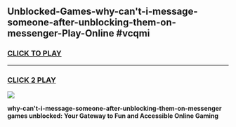 
## Unblocked-Games-why-can't-i-message-someone-after-unblocking-them-on-messenger-Play-Online #vcqmi
<h3>
<a href="https://news.freeplayer.one?title=why-can't-i-message-someone-after-unblocking-them-on-messenger&ref=3">CLICK TO PLAY</a></h3>
<hr>

<h3>
<a href="https://news.freeplayer.one?title=why-can't-i-message-someone-after-unblocking-them-on-messenger&ref=3">CLICK 2 PLAY</a>
  
</h3>

<a href="https://news.freeplayer.one?title=why-can't-i-message-someone-after-unblocking-them-on-messenger&ref=3"><img src="https://clearcache.store/games.png"></a>


**why-can't-i-message-someone-after-unblocking-them-on-messenger games unblocked: Your Gateway to Fun and Accessible Online Gaming**
